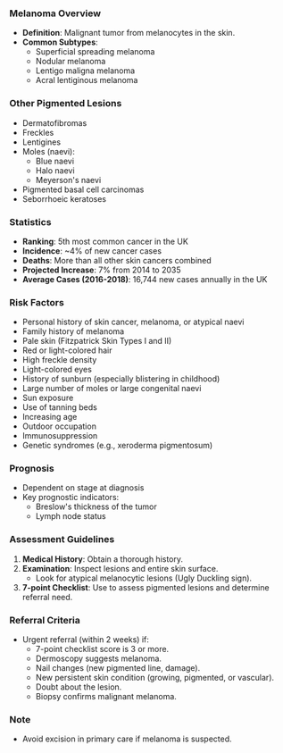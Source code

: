 ### Melanoma Overview

- **Definition**: Malignant tumor from melanocytes in the skin.
- **Common Subtypes**:
  - Superficial spreading melanoma
  - Nodular melanoma
  - Lentigo maligna melanoma
  - Acral lentiginous melanoma

### Other Pigmented Lesions
- Dermatofibromas
- Freckles
- Lentigines
- Moles (naevi):
  - Blue naevi
  - Halo naevi
  - Meyerson's naevi
- Pigmented basal cell carcinomas
- Seborrhoeic keratoses

### Statistics
- **Ranking**: 5th most common cancer in the UK
- **Incidence**: ~4% of new cancer cases
- **Deaths**: More than all other skin cancers combined
- **Projected Increase**: 7% from 2014 to 2035
- **Average Cases (2016-2018)**: 16,744 new cases annually in the UK

### Risk Factors
- Personal history of skin cancer, melanoma, or atypical naevi
- Family history of melanoma
- Pale skin (Fitzpatrick Skin Types I and II)
- Red or light-colored hair
- High freckle density
- Light-colored eyes
- History of sunburn (especially blistering in childhood)
- Large number of moles or large congenital naevi
- Sun exposure
- Use of tanning beds
- Increasing age
- Outdoor occupation
- Immunosuppression
- Genetic syndromes (e.g., xeroderma pigmentosum)

### Prognosis
- Dependent on stage at diagnosis
- Key prognostic indicators:
  - Breslow's thickness of the tumor
  - Lymph node status

### Assessment Guidelines
1. **Medical History**: Obtain a thorough history.
2. **Examination**: Inspect lesions and entire skin surface.
   - Look for atypical melanocytic lesions (Ugly Duckling sign).
3. **7-point Checklist**: Use to assess pigmented lesions and determine referral need.

### Referral Criteria
- Urgent referral (within 2 weeks) if:
  - 7-point checklist score is 3 or more.
  - Dermoscopy suggests melanoma.
  - Nail changes (new pigmented line, damage).
  - New persistent skin condition (growing, pigmented, or vascular).
  - Doubt about the lesion.
  - Biopsy confirms malignant melanoma.

### Note
- Avoid excision in primary care if melanoma is suspected.